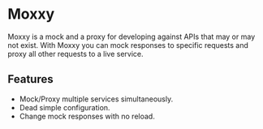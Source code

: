# Moxxy

Moxxy is a mock and a proxy for developing against APIs that may or may not exist.
With Moxxy you can mock responses to specific requests and proxy all other requests to a live service.

## Features

- Mock/Proxy multiple services simultaneously.
- Dead simple configuration.
- Change mock responses with no reload.
